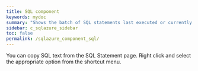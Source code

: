 ```yaml
---
title: SQL component
keywords: mydoc
summary: "Shows the batch of SQL statements last executed or currently executing by the selected session."
sidebar: c_sqlazure_sidebar
toc: false
permalink: /sqlazure_component_sql/
---
```




You can copy SQL text from the SQL Statement page. Right click and select the appropriate option from the shortcut menu.
